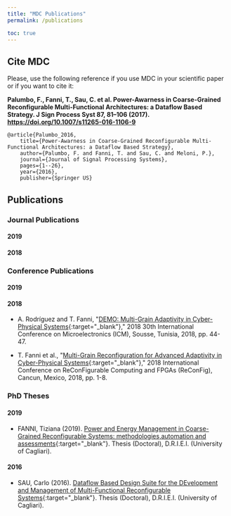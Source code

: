 ```yaml
---
title: "MDC Publications"
permalink: /publications

toc: true
---
```


## Cite MDC

Please, use the following reference if you use MDC in your scientific paper or if you want to cite it:

**Palumbo, F., Fanni, T., Sau, C. et al. Power-Awarness in Coarse-Grained Reconfigurable Multi-Functional Architectures: a Dataflow Based Strategy. J Sign Process Syst 87, 81–106 (2017). https://doi.org/10.1007/s11265-016-1106-9**

```
@article{Palumbo_2016,
	title={Power-Awarness in Coarse-Grained Reconfigurable Multi-Functional Architectures: a Dataflow Based Strategy},
	author={Palumbo, F. and Fanni, T. and Sau, C. and Meloni, P.},
	journal={Journal of Signal Processing Systems},
	pages={1--26},
	year={2016},
	publisher={Springer US}
```


## Publications

### Journal Publications

#### 2019




#### 2018



### Conference Publications

#### 2019




#### 2018

* A. Rodríguez and T. Fanni, "[DEMO: Multi-Grain Adaptivity in Cyber-Physical Systems](https://ieeexplore.ieee.org/document/8704058){:target="_blank"}," 2018 30th International Conference on Microelectronics (ICM), Sousse, Tunisia, 2018, pp. 44-47.

* T. Fanni et al., "[Multi-Grain Reconfiguration for Advanced Adaptivity in Cyber-Physical Systems](https://ieeexplore.ieee.org/document/8641705){:target="_blank"}," 2018 International Conference on ReConFigurable Computing and FPGAs (ReConFig), Cancun, Mexico, 2018, pp. 1-8.




### PhD Theses

#### 2019

* FANNI, Tiziana (2019). [Power and Energy Management in Coarse-Grained Reconfigurable Systems: methodologies,automation and assessments](http://hdl.handle.net/11584/260390){:target="_blank"}. Thesis (Doctoral), D.R.I.E.I. (University of Cagliari).

#### 2016

* SAU, Carlo (2016). [Dataflow Based Design Suite for the DEvelopment and Management of Multi-Functional Reconfigurable Systems](){:target="_blank"}. Thesis (Doctoral), D.R.I.E.I. (University of Cagliari).
